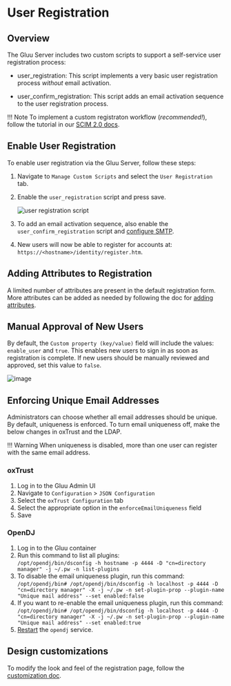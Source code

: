 # User Registration 

## Overview
The Gluu Server includes two custom scripts to support a self-service user registration process:

- user_registration: This script implements a very basic user registration process *without* email activation. 

- user_confirm_registration: This script adds an email activation sequence to the user registration process.  

!!! Note
    To implement a custom registraton workflow (*recommended!*), follow the tutorial in our [SCIM 2.0 docs](./scim2.md#supporting-a-user-registration-process-with-scim).

## Enable User Registration  
To enable user registration via the Gluu Server, follow these steps:  

1. Navigate to `Manage Custom Scripts` and select the `User Registration` tab.   

1. Enable the `user_registration` script and press save.

    ![user registration script](../img/admin-guide/user/user_registration_script.png)
    
1. To add an email activation sequence, also enable the `user_confirm_registration` script and [configure SMTP](https://gluu.org/docs/ce/admin-guide/oxtrust-ui/#smtp-server-configuration).   

1. New users will now be able to register for accounts at: `https://<hostname>/identity/register.htm`.     

## Adding Attributes to Registration  
A limited number of attributes are present in the default registration form. More attributes can be added as needed by following the doc for [adding attributes](../admin-guide/oxtrust-ui.md#manage-registration).  

## Manual Approval of New Users
By default, the `Custom property (key/value)` field will include the values: `enable_user` and `true`. This enables new users to sign in as soon as registration is complete. If new users should be manually reviewed and approved, set this value to `false`.

![image](../img/admin-guide/user/config-manage-script_enable.png)  

## Enforcing Unique Email Addresses
Administrators can choose whether all email addresses should be unique. By default, uniqueness is enforced. To turn email uniqueness off, make the below changes in oxTrust and the LDAP.

!!! Warning
    When uniqueness is disabled, more than one user can register with the same email address. 

### oxTrust
1. Log in to the Gluu Admin UI
1. Navigate to `Configuration` > `JSON Configuration`
1. Select the `oxTrust Configuration` tab
1. Select the appropriate option in the `enforceEmailUniqueness` field
1. Save

### OpenDJ
1. Log in to the Gluu container
1. Run this command to list all plugins:  
    `/opt/opendj/bin/dsconfig -h hostname -p 4444 -D "cn=directory manager" -j ~/.pw -n list-plugins`
1. To disable the email uniqueness plugin, run this command:  
    `/opt/opendj/bin# /opt/opendj/bin/dsconfig -h localhost -p 4444 -D "cn=directory manager" -X -j ~/.pw -n set-plugin-prop --plugin-name "Unique mail address" --set enabled:false`
1. If you want to re-enable the email uniqueness plugin, run this command:  
    `/opt/opendj/bin# /opt/opendj/bin/dsconfig -h localhost -p 4444 -D "cn=directory manager" -X -j ~/.pw -n set-plugin-prop --plugin-name "Unique mail address" --set enabled:true`
1. [Restart](../operation/services.md#restart) the `opendj` service.

## Design customizations  
To modify the look and feel of the registration page, follow the [customization doc](https://gluu.org/docs/ce/operation/custom-design/). 
